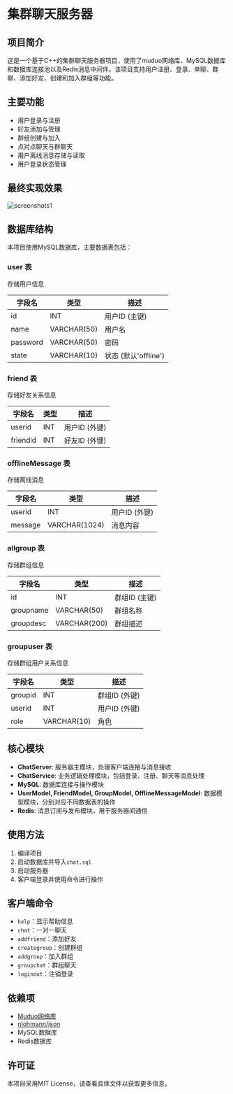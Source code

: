 # 集群聊天服务器

## 项目简介
这是一个基于C++的集群聊天服务器项目，使用了muduo网络库、MySQL数据库和数据库连接池以及Redis消息中间件。该项目支持用户注册、登录、单聊、群聊、添加好友、创建和加入群组等功能。

## 主要功能
- 用户登录与注册
- 好友添加与管理
- 群组创建与加入
- 点对点聊天与群聊天
- 用户离线消息存储与读取
- 用户登录状态管理

## 最终实现效果

![screenshots1](https://wu-zhouzhou.oss-cn-qingdao.aliyuncs.com/img_for_typora/screenshots1.gif)

## 数据库结构
本项目使用MySQL数据库，主要数据表包括：
### user 表
存储用户信息

| 字段名      | 类型         | 描述       |
|-----------|--------------|------------|
| id        | INT          | 用户ID (主键) |
| name      | VARCHAR(50)  | 用户名      |
| password  | VARCHAR(50)  | 密码       |
| state     | VARCHAR(10)  | 状态 (默认'offline') |

### friend 表
存储好友关系信息

| 字段名      | 类型        | 描述        |
|-----------|-------------|-------------|
| userid    | INT         | 用户ID (外键) |
| friendid  | INT         | 好友ID (外键) |

### offlineMessage 表
存储离线消息

| 字段名      | 类型          | 描述         |
|-----------|---------------|--------------|
| userid    | INT           | 用户ID (外键) |
| message   | VARCHAR(1024) | 消息内容      |

### allgroup 表
存储群组信息

| 字段名      | 类型         | 描述        |
|-----------|--------------|------------|
| id        | INT          | 群组ID (主键) |
| groupname | VARCHAR(50)  | 群组名称     |
| groupdesc | VARCHAR(200) | 群组描述     |

### groupuser 表
存储群组用户关系信息

| 字段名      | 类型         | 描述         |
|-----------|--------------|--------------|
| groupid   | INT          | 群组ID (外键) |
| userid    | INT          | 用户ID (外键) |
| role      | VARCHAR(10)  | 角色          |

## 核心模块
- **ChatServer**: 服务器主模块，处理客户端连接与消息接收
- **ChatService**: 业务逻辑处理模块，包括登录、注册、聊天等消息处理
- **MySQL**: 数据库连接与操作模块
- **UserModel, FriendModel, GroupModel, OfflineMessageModel**: 数据模型模块，分别对应不同数据表的操作
- **Redis**: 消息订阅与发布模块，用于服务器间通信

## 使用方法
1. 编译项目
2. 启动数据库并导入`chat.sql`
3. 启动服务器
4. 客户端登录并使用命令进行操作

## 客户端命令
- `help`：显示帮助信息
- `chat`：一对一聊天
- `addfriend`：添加好友
- `creategroup`：创建群组
- `addgroup`：加入群组
- `groupchat`：群组聊天
- `loginout`：注销登录

## 依赖项
- [Muduo网络库](https://github.com/chenshuo/muduo)
- [nlohmann/json](https://github.com/nlohmann/json)
- MySQL数据库
- Redis数据库


## 许可证
本项目采用MIT License，请查看具体文件以获取更多信息。